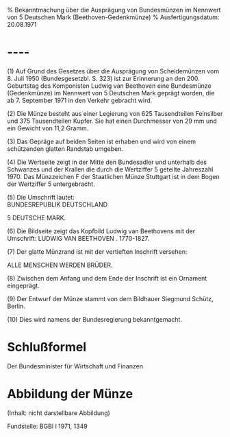 % Bekanntmachung über die Ausprägung von Bundesmünzen im Nennwert von 5 Deutschen Mark (Beethoven-Gedenkmünze)
% Ausfertigungsdatum: 20.08.1971
 
# ----

(1) Auf Grund des Gesetzes über die Ausprägung von Scheidemünzen vom 8. Juli 1950 (Bundesgesetzbl. S. 323) ist zur Erinnerung an den 200. Geburtstag des Komponisten Ludwig van Beethoven eine Bundesmünze (Gedenkmünze) im Nennwert von 5 Deutschen Mark geprägt worden, die ab 7. September 1971 in den Verkehr gebracht wird.

(2) Die Münze besteht aus einer Legierung von 625 Tausendteilen Feinsilber und 375 Tausendteilen Kupfer. Sie hat einen Durchmesser von 29 mm und ein Gewicht von 11,2 Gramm.

(3) Das Gepräge auf beiden Seiten ist erhaben und wird von einem schützenden glatten Randstab umgeben.

(4) Die Wertseite zeigt in der Mitte den Bundesadler und unterhalb des Schwanzes und der Krallen die durch die Wertziffer 5 geteilte Jahreszahl 1970. Das Münzzeichen F der Staatlichen Münze Stuttgart ist in dem Bogen der Wertziffer 5 untergebracht.

(5) Die Umschrift lautet:  
BUNDESREPUBLIK DEUTSCHLAND

5 DEUTSCHE MARK.

(6) Die Bildseite zeigt das Kopfbild Ludwig van Beethovens mit der Umschrift: LUDWIG VAN BEETHOVEN . 1770-1827.

(7) Der glatte Münzrand ist mit der vertieften Inschrift versehen:

  
ALLE MENSCHEN WERDEN BRÜDER.

(8) Zwischen dem Anfang und dem Ende der Inschrift ist ein Ornament eingeprägt.

(9) Der Entwurf der Münze stammt von dem Bildhauer Siegmund Schütz, Berlin.

(10) Dies wird namens der Bundesregierung bekanntgemacht.

# Schlußformel

Der Bundesminister für Wirtschaft und Finanzen

# Abbildung der Münze

(Inhalt: nicht darstellbare Abbildung)  

Fundstelle: BGBl I 1971, 1349

